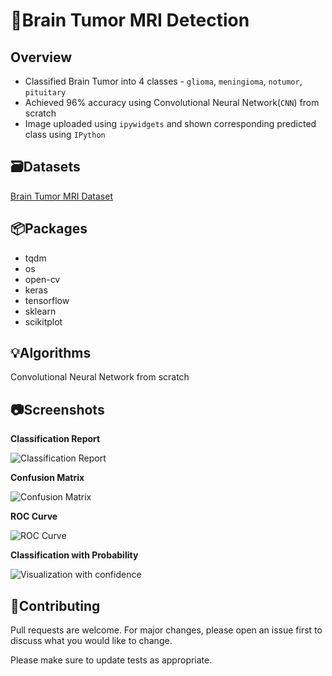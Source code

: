 # 🧠Brain Tumor MRI Detection
## Overview
- Classified Brain Tumor into 4 classes - `glioma`, `meningioma`, `notumor`, `pituitary`
- Achieved 96% accuracy using  Convolutional Neural Network(`CNN`) from scratch
- Image uploaded using `ipywidgets` and shown corresponding predicted class using `IPython`

## 🗃️Datasets

[Brain Tumor MRI Dataset](https://www.kaggle.com/datasets/masoudnickparvar/brain-tumor-mri-dataset)

## 📦Packages

- tqdm
- os
- open-cv
- keras
- tensorflow
- sklearn
- scikitplot

## 💡Algorithms
Convolutional Neural Network from scratch

## 📷Screenshots
<p><b>Classification Report</b></p>

![Classification Report](https://user-images.githubusercontent.com/113231185/203523816-e93b2080-d083-4e82-957e-afc387006a3d.png)

<p><b>Confusion Matrix</b></p>

![Confusion Matrix](https://user-images.githubusercontent.com/113231185/203527733-0a24c1a1-6189-473f-8e64-ca126a6bc837.png)

<p><b>ROC Curve</b></p>

![ROC Curve](https://user-images.githubusercontent.com/113231185/203528094-39a368e2-b5a1-4544-aaa8-ef01a55225ea.png)

<p><b>Classification with Probability</b></p>

![Visualization with confidence](https://user-images.githubusercontent.com/113231185/203528411-bf2c78e6-d320-4b31-8feb-5e94fcd54335.png)


## 👋Contributing

Pull requests are welcome. For major changes, please open an issue first
to discuss what you would like to change.

Please make sure to update tests as appropriate.



